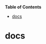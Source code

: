 <!-- START doctoc generated TOC please keep comment here to allow auto update -->
<!-- DON'T EDIT THIS SECTION, INSTEAD RE-RUN doctoc TO UPDATE -->
**Table of Contents**

- [docs](#docs)

<!-- END doctoc generated TOC please keep comment here to allow auto update -->

# docs